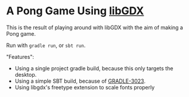 A Pong Game Using [libGDX](http://libgdx.badlogicgames.com/)
============================================================

This is the result of playing around with libGDX with the aim of making a Pong game.

Run with `gradle run`, or `sbt run`.

"Features":

- Using a single project gradle build, because this only targets the desktop.
- Using a simple SBT build, because of [GRADLE-3023](http://issues.gradle.org/browse/GRADLE-3023).
- Using libgdx's freetype extension to scale fonts properly

